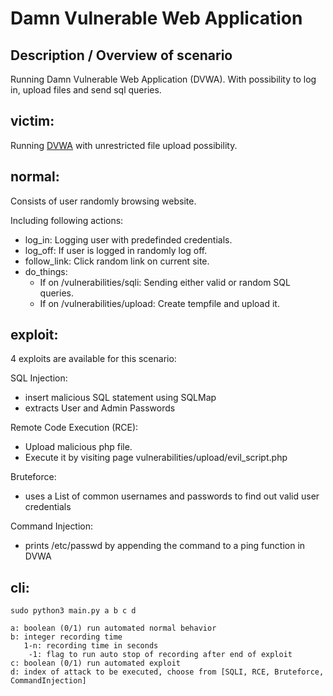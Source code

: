 # Damn Vulnerable Web Application

## Description / Overview of scenario
Running Damn Vulnerable Web Application (DVWA). With possibility to log in, upload files and send sql queries.

## victim:
Running [DVWA](https://dvwa.co.uk/) with unrestricted file upload possibility.

## normal:
Consists of user randomly browsing website. 

Including following actions:
* log_in:         Logging user with predefinded credentials.
* log_off:        If user is logged in randomly log off.
* follow_link:    Click random link on current site.
* do_things:
  * If on /vulnerabilities/sqli: Sending either valid or random SQL queries. 
  * If on /vulnerabilities/upload: Create tempfile and upload it.

## exploit:

4 exploits are available for this scenario:

SQL Injection:
- insert malicious SQL statement using SQLMap 
- extracts User and Admin Passwords

Remote Code Execution (RCE):
- Upload malicious php file. 
- Execute it by visiting page vulnerabilities/upload/evil_script.php

Bruteforce:
- uses a List of common usernames and passwords to find out valid user credentials

Command Injection:
- prints /etc/passwd by appending the command to a ping function in DVWA


## cli:

    sudo python3 main.py a b c d
    
    a: boolean (0/1) run automated normal behavior
    b: integer recording time
       1-n: recording time in seconds
        -1: flag to run auto stop of recording after end of exploit
    c: boolean (0/1) run automated exploit
    d: index of attack to be executed, choose from [SQLI, RCE, Bruteforce, CommandInjection]
